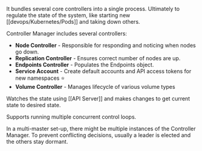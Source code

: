 It bundles several core controllers into a single process. Ultimately to regulate the state of the system, like starting new [[devops/Kubernetes/Pods]] and taking down others.

Controller Manager includes several controllers:
- **Node Controller** - Responsible for responding and noticing when nodes go down.
- **Replication Controller** - Ensures correct number of nodes are up.
- **Endpoints Controller** - Populates the Endpoints object.
- **Service Account** - Create default accounts and API access tokens for new namespaces ⭐️
- **Volume Controller** - Manages lifecycle of various volume types

Watches the state using [[API Server]] and makes changes to get current state to desired state.

Supports running multiple concurrent control loops.

In a multi-master set-up, there might be multiple instances of the Controller Manager. To prevent conflicting decisions, usually a leader is elected and the others stay dormant.

